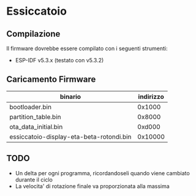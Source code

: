 # Essiccatoio

## Compilazione

Il firmware dovrebbe essere compilato con i seguenti strumenti:
 - ESP-IDF v5.3.x (testato con v5.3.2)

## Caricamento Firmware

| binario | indirizzo |
|---------|-----------|
| bootloader.bin | 0x1000 |
| partition_table.bin | 0x8000 |
| ota_data_initial.bin | 0xd000 |
| essiccatoio-display-eta-beta-rotondi.bin | 0x10000 |


## TODO

 - Un delta per ogni programma, ricordandoseli quando viene cambiato durante il ciclo
 - La velocita' di rotazione finale va proporzionata alla massima
